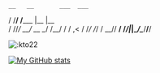     __   __       ___  ___ 
   / /__/ /_____ |__ \|__ \
  / //_/ __/ __ \__/ /__/ /
 / ,< / /_/ /_/ / __// __/ 
/_/|_|\__/\____/____/____/ 

![:kto22](https://moe-counter.es3n1n.eu/get/@:kto22?theme=rule34)


[![My GitHub stats](https://github-readme-stats.vercel.app/api?username=kto22&hide=stars&show_icons=true&theme=synthwave&hide_rank=true)](https://github.com/anuraghazra/github-readme-stats)
